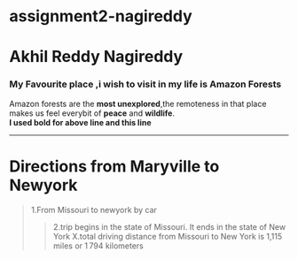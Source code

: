 # assignment2-nagireddy
# Akhil Reddy Nagireddy
### My Favourite place ,i wish to visit in my life is Amazon Forests

Amazon forests are the **most unexplored**,the remoteness in that place makes us feel everybit of **peace** and **wildlife**.<br>
**I used bold for above line and this line**

---
# Directions from Maryville to Newyork
>1.From Missouri to newyork by car
>>2.trip begins in the state of Missouri. It ends in the state of New York
>>X.total driving distance from Missouri to New York is 1,115 miles or 1 794 kilometers
